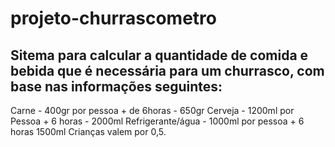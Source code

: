 # projeto-churrascometro

<h2>Sitema para calcular a quantidade de comida e bebida que é necessária para um churrasco,
com base nas informações seguintes:</h2>

<p>Carne - 400gr por pessoa + de 6horas - 650gr
Cerveja - 1200ml por Pessoa + 6 horas - 2000ml
Refrigerante/água - 1000ml por pessoa + 6 horas 1500ml
Crianças valem por 0,5.</P>
